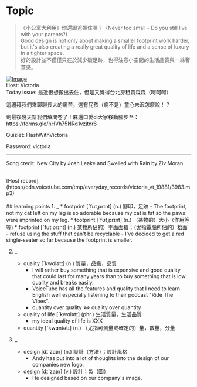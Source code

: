 # Topic

> 《小公寓大利用》你還跟爸媽住嗎？（Never too small - Do you still live with your parents?) <br>
> Good design is not only about making a smaller footprint work harder, but it's also creating a really great quality of life and a sense of luxury in a tighter space. <br>
> 好的設計並不僅僅只在於減少碳足跡，也得注意小空間的生活品質與一絲奢華感。 <br>

[![Image](https://cdn.voicetube.com/assets/thumbnails/QCivVwEU6hI.jpg)](https://www.youtube.com/embed/QCivVwEU6hI?rel=0&showinfo=0&cc_load_policy=0&controls=1&autoplay=1&iv_load_policy=3&playsinline=1&wmode=transparent&start=152&end=166&enablejsapi=1&origin=https://tw.voicetube.com&widgetid=1)<br>
Host: Victoria
<br>Today issue: 最近很想搬出去住，但是又覺得台北房租貴森森（呵呵呵）

這禮拜我們來聊聊長大的痛苦，還有屁孩（痾不是）童心未泯怎麼說！？



剩最後幾天幫我們填問卷了！麻還口愛di大家移動腳步至：https://forms.gle/nHVh75NRq1vzjtnr6



Quizlet: FlashWithVictoria

Password: victoria

------------

Song credit: New City by Josh Leake and Swelled with Rain by Ziv Moran


<br>
[Host record](https://cdn.voicetube.com/tmp/everyday_records/victoria_vt_19881/3983.mp3)
<br><br>
## learning points
1. _
	* footprint [ˋfʊt͵prɪnt] (n.) 腳印，足跡
		- The footprint, not my cat left on my leg is so adorable because my cat is fat so the paws were imprinted on my leg.
	* footprint [ˋfʊt͵prɪnt] (n.) （某物的）大小（作用等等)
	* footprint [ˋfʊt͵prɪnt] (n.) 某物所佔的）平面面積；（尤指電腦所佔的）枱面
		- refuse using the stuff that can't be recyclable
		- I've decided to get a red single-seater so far because the footprint is smaller.

2. _
	* quality [ˋkwɑlətɪ] (n.) 質量，品級，品質
		- I will rather buy something that is expensive and good quality that could last for many years than to buy something that is low quality and breaks easily.
		- VoiceTube has all the features and quality that I need to learn English well especially listening to their podcast "Ride The Vibes".
		- quantity over quality <=> quality over quantity
	* quality of life [ˋkwɑlətɪ] (phr.) 生活質量，生活品質
		- my ideal quality of life is XXX
	* quantity  [ˋkwɑntətɪ] (n.) （尤指可測量或確定的）量，數量，分量

3. _
	* design [dɪˋzaɪn] (n.) 設計（方法）；設計風格
		- Andy has put into a lot of thoughts into the design of our companies new logo.
	* design [dɪˋzaɪn] (v.) 設計；製（圖）
		- He designed based on our company's image.
